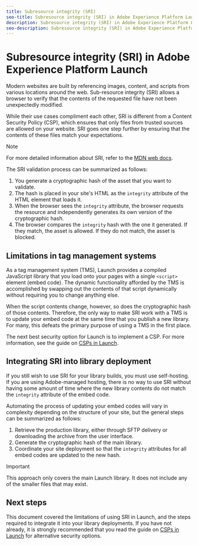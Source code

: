 ```yaml
---
title: Subresource integrity (SRI)
seo-title: Subresource integrity (SRI) in Adobe Experience Platform Launch
description: Subresource integrity (SRI) in Adobe Experience Platform Launch
seo-description: Subresource integrity (SRI) in Adobe Experience Platform Launch
---
```


# Subresource integrity (SRI) in Adobe Experience Platform Launch

Modern websites are built by referencing images, content, and scripts from various locations around the web. Sub-resource integrity (SRI) allows a browser to verify that the contents of the requested file have not been unexpectedly modified.

While their use cases compliment each other, SRI is different from a Content Security Policy (CSP), which ensures that only files from trusted sources are allowed on your website. SRI goes one step further by ensuring that the contents of these files match your expectations.

>[!NOTE]
>
>For more detailed information about SRI, refer to the [MDN web docs](https://developer.mozilla.org/en-US/docs/Web/Security/Subresource_Integrity).

The SRI validation process can be summarized as follows:

1. You generate a cryptographic hash of the asset that you want to validate.
1. The hash is placed in your site's HTML as the `integrity` attribute of the HTML element that loads it.
1. When the browser sees the `integrity` attribute, the browser requests the resource and independently generates its own version of the cryptographic hash.
1. The browser compares the `integrity` hash with the one it generated. If they match, the asset is allowed. If they do not match, the asset is blocked.

## Limitations in tag management systems

As a tag management system (TMS), Launch provides a compiled JavaScript library that you load onto your pages with a single `<script>` element (embed code). The dynamic functionality afforded by the TMS is accomplished by swapping out the contents of that script dynamically without requiring you to change anything else.

When the script contents change, however, so does the cryptographic hash of those contents. Therefore, the only way to make SRI work with a TMS is to update your embed code at the same time that you publish a new library. For many, this defeats the primary purpose of using a TMS in the first place.

The next best security option for Launch is to implement a CSP. For more information, see the guide on [CSPs in Launch](./content-security-policy-csp.md).

## Integrating SRI into library deployment

If you still wish to use SRI for your library builds, you must use self-hosting. If you are using Adobe-managed hosting, there is no way to use SRI without having some amount of time where the new library contents do not match the `integrity` attribute of the embed code.

Automating the process of updating your embed codes will vary in complexity depending on the structure of your site, but the general steps can be summarized as follows:

1. Retrieve the production library, either through SFTP delivery or downloading the archive from the user interface.
1. Generate the cryptographic hash of the main library.
1. Coordinate your site deployment so that the `integrity` attributes for all embed codes are updated to the new hash.

>[!IMPORTANT]
>
>This approach only covers the main Launch library. It does not include any of the smaller files that may exist.

## Next steps

This document covered the limitations of using SRI in Launch, and the steps required to integrate it into your library deployments. If you have not already, it is strongly recommended that you read the guide on [CSPs in Launch](./content-security-policy-csp.md) for alternative security options.